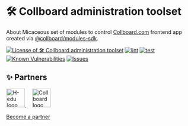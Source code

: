 # 🛠️ Collboard administration toolset

About
Micaceous set of modules to control [Collboard.com](https://collboard.com/) frontend app created via [@collboard/modules-sdk](https://www.npmjs.com/package/@collboard/modules-sdk).

<!--Badges-->
<!--⚠️WARNING: This section was generated by https://github.com/hejny/batch-project-editor/blob/main/src/workflows/800-badges/badges.ts so every manual change will be overwritten.-->


[![License of 🛠️ Collboard administration toolset](https://img.shields.io/github/license/collboard/collboard-admin.svg?style=flat)](https://github.com/collboard/collboard-admin/blob/main/LICENSE)
[![lint](https://github.com/collboard/collboard-admin/actions/workflows/lint.yml/badge.svg)](https://github.com/collboard/collboard-admin/actions/workflows/lint.yml)
[![test](https://github.com/collboard/collboard-admin/actions/workflows/test.yml/badge.svg)](https://github.com/collboard/collboard-admin/actions/workflows/test.yml)
[![Known Vulnerabilities](https://snyk.io/test/github/collboard/collboard-admin/badge.svg)](https://snyk.io/test/github/collboard/collboard-admin)
[![Issues](https://img.shields.io/github/issues/collboard/collboard-admin.svg?style=flat)](https://github.com/collboard/collboard-admin/issues)

<!--/Badges-->






<!--Partners-->
<!--⚠️WARNING: This section was generated by https://github.com/hejny/batch-project-editor/blob/main/src/workflows/820-partners/partners.ts so every manual change will be overwritten.-->

## ✨ Partners


<a href="https://www.h-edu.org/">
<img src="https://www.h-edu.org/media/favicon.png" alt="H-edu logo" width="50"  />
</a>
&nbsp;&nbsp;&nbsp;
<a href="https://collboard.com/">
<img src="https://collboard.fra1.cdn.digitaloceanspaces.com/assets/18.12.1/logo-small.png" alt="Collboard logo" width="50"  />
</a>


[Become a partner](https://www.pavolhejny.com/contact/)

<!--/Partners-->
